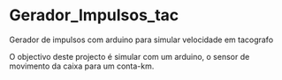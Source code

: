 # Gerador_Impulsos_tac
Gerador de impulsos com arduino para simular velocidade em tacografo

O objectivo deste projecto é simular com um arduino, o sensor de movimento da caixa para um conta-km.
